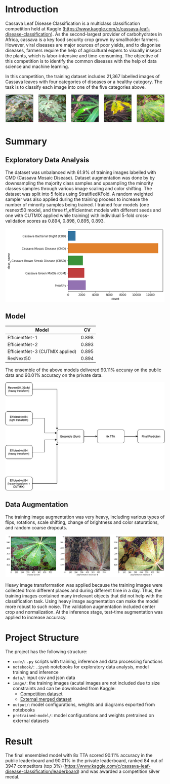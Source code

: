 # Introduction
Cassava Leaf Disease Classification is a multiclass classification competition held at Kaggle (https://www.kaggle.com/c/cassava-leaf-disease-classification). As the second-largest provider of carbohydrates in Africa, cassava is a key food security crop grown by smallholder farmers. However, viral diseases are major sources of poor yields, and to diagonise diseases, farmers require the help of agricultural expers to visually insepct the plants, which is labor-intensive and time-consuming. The objective of this competition is to identify the common diseases with the help of data science and machine learning. 

In this competition, the training dataset includes 21,367 labelled images of Cassava leaves with four categories of diseases or a healthy category. The task is to classify each image into one of the five categories above. 

![intro-img](./demo-picture/cassava-leaf-disease.png)

# Summary

## Exploratory Data Analysis
The dataset was unbalanced with 61.9% of training images labelled with CMD (Cassava Mosaic Disease). Dataset augmentation was done by by downsampling the majority class samples and upsampling the minority classes samples through various image scaling and color shifting. The dataset was split into 5 folds using StratifiedKFold. A random weighted sampler was also applied during the training process to increase the number of minority samples being trained. I trained four models (one resnext50 model, and three tf_efficientnet models with different seeds and one with CUTMIX applied while training) with individual 5-fold cross-validation scores as 0.894, 0.898, 0.895, 0.893. 

![data_distribution](./demo-picture/data_distribution.png)

## Model
| Model           | CV          |
| ---             | ---         |
| EfficientNet-1   | 0.898     |
| EfficientNet-2   | 0.893     |
| EfficientNet-3 (CUTMIX applied)    | 0.895    |
| ResNext50     | 0.894 |

The ensemble of the above models delivered 90.11% accuray on the public data and 90.01% accuracy on the private data.

![ensemble](./demo-picture/cassava_model.jpg)


## Data Augmentation
The training image augmentation was very heavy, including various types of flips, rotations, scale shifting, change of brightness and color saturations, and random coarse dropouts. 

![image-augmentation](./demo-picture/augmentation.png)


Heavy image transformation was applied because the training images were collected from different places and during different time in a day. Thus, the training images contained many irrelevant objects that did not help with the classification task. Using heavy image augmentation can make the model more robust to such noise. The validation augmentation included center crop and normalization. At the inference stage, test-time augmentation was applied to increase accuracy.   

# Project Structure
The project has the following structure:
- `code/`: `.py` scripts with training, inference and data processing functions
- `notebook/`: `.ipynb` notebooks for exploratory data analysis, model training and inference
- `data/`: input csv and json data 
- `image/`: the training images (acutal images are not included due to size constraints and can be downloaded from Kaggle: 
    -  [Competition dataset](https://www.kaggle.com/c/cassava-leaf-disease-classification)
    -  [External merged dataset](https://www.kaggle.com/tahsin/cassava-leaf-disease-merged)
- `output/`: model configurations, weights and diagrams exported from notebooks
- `pretrained-model/`: model configurations and weights pretrained on external datasets

# Result
The final ensembled model with 8x TTA scored 90.11% accuracy in the public leaderboard and 90.01% in the private leaderboard, ranked 84 out of 3947 competitors (top 3%) (https://www.kaggle.com/c/cassava-leaf-disease-classification/leaderboard) and was awarded a competition silver medal.
